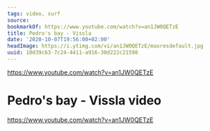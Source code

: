 ```yaml
---
tags: video, surf
source:
bookmarkOf: https://www.youtube.com/watch?v=an1JW0QETzE
title: Pedro's bay - Vissla
date: '2020-10-07T19:56:00+02:00'
headImage: https://i.ytimg.com/vi/an1JW0QETzE/maxresdefault.jpg
uuid: 10d39c63-7c24-4411-a916-30d222c21598
---
```


https://www.youtube.com/watch?v=an1JW0QETzE

# Pedro's bay - Vissla video
https://www.youtube.com/watch?v=an1JW0QETzE
